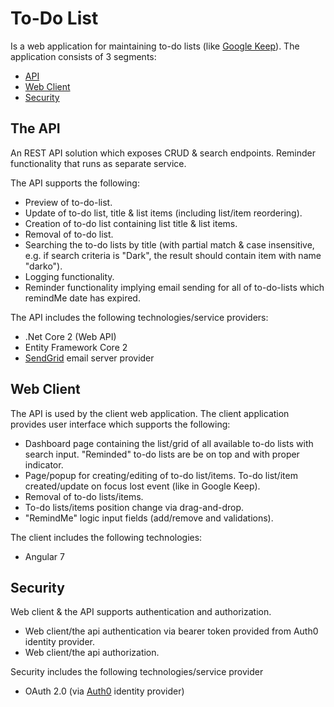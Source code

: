 # To-Do List

Is a web application for maintaining to-do lists (like [Google Keep](https://keep.google.com/)). The application consists of 3 segments:
* [API](#the-api)
* [Web Client](#web-client)
* [Security](#security)

## The API

An REST API solution which exposes CRUD & search endpoints. Reminder functionality 
that runs as separate service. 

The API supports the following:

* Preview of to-do-list.
* Update of to-do list, title & list items (including list/item reordering).
* Creation of to-do list containing list title & list items.
* Removal of to-do list.
* Searching the to-do lists by title (with partial match & case insensitive, e.g. if search criteria is "Dark", the result should contain item with name "darko").
* Logging functionality.
* Reminder functionality implying email sending for all of to-do-lists which remindMe date has expired.

The API includes the following technologies/service providers:
* .Net Core 2 (Web API)
* Entity Framework Core 2
* [SendGrid](https://sendgrid.com/) email server provider

 
## Web Client

The API is used by the client web application. The client application 
provides user interface which supports the 
following:

* Dashboard page containing the list/grid of all available to-do lists with search input. "Reminded" to-do lists are be on top and with proper indicator.
* Page/popup for creating/editing of to-do list/items. To-do list/item created/update on focus lost event (like in Google Keep).
* Removal of to-do lists/items.
* To-do lists/items position change via drag-and-drop.
* "RemindMe" logic input fields (add/remove and validations).
 
The client includes the following technologies:
* Angular 7


## Security

Web client & the API supports authentication and authorization.

* Web client/the api authentication via bearer token provided from Auth0 identity provider.
* Web client/the api authorization.

Security includes the following technologies/service provider
* OAuth 2.0 (via [Auth0](https://auth0.com/) identity provider)
